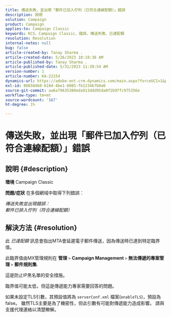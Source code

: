 ```yaml
---
title: 傳送失敗，並出現「郵件已加入佇列（已符合連線配額）」錯誤
description: 說明
solution: Campaign
product: Campaign
applies-to: Campaign Classic
keywords: KCS、Campaign Classic、錯誤、傳送失敗、已達配額
resolution: Resolution
internal-notes: null
bug: false
article-created-by: Tanay Sharma .
article-created-date: 5/26/2023 10:10:36 AM
article-published-by: Tanay Sharma .
article-published-date: 5/31/2023 11:39:54 AM
version-number: 1
article-number: KA-22154
dynamics-url: https://adobe-ent.crm.dynamics.com/main.aspx?forceUCI=1&pagetype=entityrecord&etn=knowledgearticle&id=308c7f8d-adfb-ed11-8849-6045bd006268
exl-id: 066504b8-610d-4be1-8085-fb1234b7b0a0
source-git-commit: aa6a79635380eda913ddd95da0f2b97fc975356e
workflow-type: tm+mt
source-wordcount: '167'
ht-degree: 1%

---
```


# 傳送失敗，並出現「郵件已加入佇列（已符合連線配額）」錯誤

## 說明 {#description}

<b>環境</b>
Campaign Classic


<b>問題/症狀</b>
在多個網域中取得下列錯誤：

*傳送失敗並出現錯誤：
<br>郵件已排入佇列（符合連線配額）*


## 解決方法 {#resolution}


此 *已達配額* 訊息會指出MTA會延遲電子郵件傳送，因為傳送時已達到特定臨界值。

此臨界值由MX管理規則在 <b>管理</b> `>`  <b>Campaign Management </b>`>`  <b>無法傳遞的專案管理 </b>`>`  <b>郵件規則集</b>.

這是防止IP黑名單的安全措施。

臨界值可能太低，但這是傳遞能力專家需要回答的問題。

如果未設定TLS引數，其預設值將為 `serverConf.xml` 檔案(`enableTLS`)，預設為false。 雖然TLS主要是為了機密性，但此引數有可能對傳遞能力造成影響。 請與支援代理連絡以清楚瞭解。
